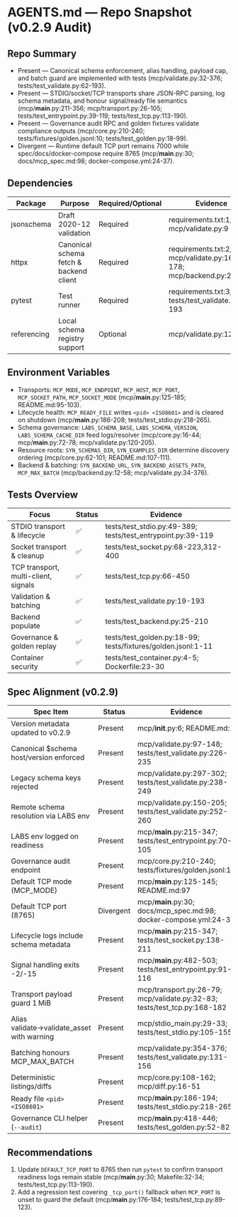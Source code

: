 # AGENTS.md — Repo Snapshot (v0.2.9 Audit)

## Repo Summary
- Present — Canonical schema enforcement, alias handling, payload cap, and batch guard are implemented with tests (mcp/validate.py:32-376; tests/test_validate.py:62-193).
- Present — STDIO/socket/TCP transports share JSON-RPC parsing, log schema metadata, and honour signal/ready file semantics (mcp/__main__.py:211-356; mcp/transport.py:26-105; tests/test_entrypoint.py:39-119; tests/test_tcp.py:113-190).
- Present — Governance audit RPC and golden fixtures validate compliance outputs (mcp/core.py:210-240; tests/fixtures/golden.jsonl:10; tests/test_golden.py:18-99).
- Divergent — Runtime default TCP port remains 7000 while spec/docs/docker-compose require 8765 (mcp/__main__.py:30; docs/mcp_spec.md:98; docker-compose.yml:24-37).

## Dependencies
| Package | Purpose | Required/Optional | Evidence |
| - | - | - | - |
| jsonschema | Draft 2020-12 validation | Required | requirements.txt:1; mcp/validate.py:9 |
| httpx | Canonical schema fetch & backend client | Required | requirements.txt:2; mcp/validate.py:161-178; mcp/backend.py:20-85 |
| pytest | Test runner | Required | requirements.txt:3; tests/test_validate.py:19-193 |
| referencing | Local schema registry support | Optional | mcp/validate.py:12-118 |

## Environment Variables
- Transports: `MCP_MODE`, `MCP_ENDPOINT`, `MCP_HOST`, `MCP_PORT`, `MCP_SOCKET_PATH`, `MCP_SOCKET_MODE` (mcp/__main__.py:125-185; README.md:95-103).
- Lifecycle health: `MCP_READY_FILE` writes `<pid> <ISO8601>` and is cleared on shutdown (mcp/__main__.py:186-208; tests/test_stdio.py:218-265).
- Schema governance: `LABS_SCHEMA_BASE`, `LABS_SCHEMA_VERSION`, `LABS_SCHEMA_CACHE_DIR` feed logs/resolver (mcp/core.py:16-44; mcp/__main__.py:72-78; mcp/validate.py:120-205).
- Resource roots: `SYN_SCHEMAS_DIR`, `SYN_EXAMPLES_DIR` determine discovery ordering (mcp/core.py:62-101; README.md:107-111).
- Backend & batching: `SYN_BACKEND_URL`, `SYN_BACKEND_ASSETS_PATH`, `MCP_MAX_BATCH` (mcp/backend.py:12-58; mcp/validate.py:34-376).

## Tests Overview
| Focus | Status | Evidence |
| - | - | - |
| STDIO transport & lifecycle | ✅ | tests/test_stdio.py:49-389; tests/test_entrypoint.py:39-119 |
| Socket transport & cleanup | ✅ | tests/test_socket.py:68-223,312-400 |
| TCP transport, multi-client, signals | ✅ | tests/test_tcp.py:66-450 |
| Validation & batching | ✅ | tests/test_validate.py:19-193 |
| Backend populate | ✅ | tests/test_backend.py:25-210 |
| Governance & golden replay | ✅ | tests/test_golden.py:18-99; tests/fixtures/golden.jsonl:1-11 |
| Container security | ✅ | tests/test_container.py:4-5; Dockerfile:23-30 |

## Spec Alignment (v0.2.9)
| Spec Item | Status | Evidence |
| - | - | - |
| Version metadata updated to v0.2.9 | Present | mcp/__init__.py:6; README.md:2 |
| Canonical $schema host/version enforced | Present | mcp/validate.py:97-148; tests/test_validate.py:226-235 |
| Legacy schema keys rejected | Present | mcp/validate.py:297-302; tests/test_validate.py:238-249 |
| Remote schema resolution via LABS env | Present | mcp/validate.py:150-205; tests/test_validate.py:252-260 |
| LABS env logged on readiness | Present | mcp/__main__.py:215-347; tests/test_entrypoint.py:70-105 |
| Governance audit endpoint | Present | mcp/core.py:210-240; tests/fixtures/golden.jsonl:10 |
| Default TCP mode (MCP_MODE) | Present | mcp/__main__.py:125-145; README.md:97 |
| Default TCP port (8765) | Divergent | mcp/__main__.py:30; docs/mcp_spec.md:98; docker-compose.yml:24-37 |
| Lifecycle logs include schema metadata | Present | mcp/__main__.py:215-347; tests/test_socket.py:138-211 |
| Signal handling exits -2/-15 | Present | mcp/__main__.py:482-503; tests/test_entrypoint.py:91-116 |
| Transport payload guard 1 MiB | Present | mcp/transport.py:26-79; mcp/validate.py:32-83; tests/test_tcp.py:168-182 |
| Alias validate→validate_asset with warning | Present | mcp/stdio_main.py:29-33; tests/test_stdio.py:105-155 |
| Batching honours MCP_MAX_BATCH | Present | mcp/validate.py:354-376; tests/test_validate.py:131-156 |
| Deterministic listings/diffs | Present | mcp/core.py:108-162; mcp/diff.py:16-51 |
| Ready file `<pid> <ISO8601>` | Present | mcp/__main__.py:186-194; tests/test_stdio.py:218-265 |
| Governance CLI helper (`--audit`) | Present | mcp/__main__.py:418-446; tests/test_golden.py:52-82 |

## Recommendations
1. Update `DEFAULT_TCP_PORT` to 8765 then run `pytest` to confirm transport readiness logs remain stable (mcp/__main__.py:30; Makefile:32-34; tests/test_tcp.py:113-190).
2. Add a regression test covering `_tcp_port()` fallback when `MCP_PORT` is unset to guard the default (mcp/__main__.py:176-184; tests/test_tcp.py:89-123).
